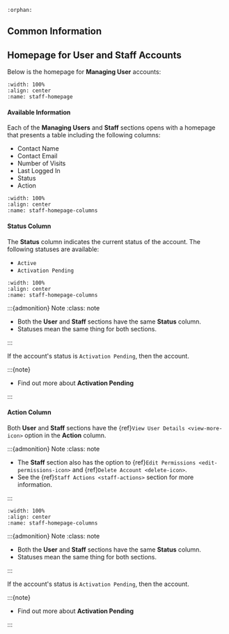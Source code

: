 ```{eval-rst}
:orphan:
```


## Common Information 




## Homepage for User and Staff Accounts




Below is the homepage for **Managing User** accounts:


```{figure} ../../_static/solo_app/User/Staff/staff-homepage.png
:width: 100%
:align: center
:name: staff-homepage
```



#### Available Information


Each of the **Managing Users** and **Staff** sections opens with a homepage that presents a table including the following columns:

- Contact Name
- Contact Email
- Number of Visits
- Last Logged In
- Status
- Action


```{figure} ../../_static/solo_app/User/Staff/staff-homepage-columns.png
:width: 100%
:align: center
:name: staff-homepage-columns
```



#### Status Column


 The **Status** column indicates the current status of the account. The following statuses are available:

- `Active`
- `Activation Pending`


```{figure} ../../_static/solo_app/User/Staff/staff-homepage-columns-status-column.png
:width: 100%
:align: center
:name: staff-homepage-columns
```

:::{admonition} Note
:class: note

- Both the **User** and **Staff** sections have the same **Status** column.
- Statuses mean the same thing for both sections.

:::




If the account's status is `Activation Pending`, then the account.


:::{note}

- Find out more about **Activation Pending**

:::


#### Action Column


Both **User** and **Staff** sections have the {ref}`View User Details <view-more-icon>` option in the **Action** column.


:::{admonition} Note
:class: note

- The **Staff** section also has the option to {ref}`Edit Permissions <edit-permissions-icon>` and {ref}`Delete Account <delete-icon>`.
- See the {ref}`Staff Actions <staff-actions>` section for more information.

:::


 


```{figure} ../../_static/solo_app/User/Staff/staff-homepage-columns-action-location.png
:width: 100%
:align: center
:name: staff-homepage-columns
```

:::{admonition} Note
:class: note

- Both the **User** and **Staff** sections have the same **Status** column.
- Statuses mean the same thing for both sections.

:::




If the account's status is `Activation Pending`, then the account.


:::{note}

- Find out more about **Activation Pending**

:::



